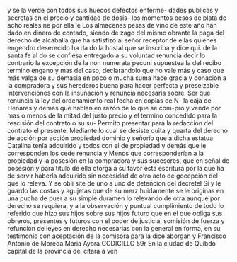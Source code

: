 y se la verde con todos sus huecos defectos enferme- dades publicas y secretas en el precio y cantidad de dosis- los momentos pesos de plata de acho reales ne por ella le
Los almacenes pesas de vino de este año han dado en dinero de contado, siendo de zago del mismo obrante la paga del derecho de alcabalía que ha satisfizo al señor receptor de ellas quienes engendro deserecido ha da
do la hostal que se inscriba y dice qui. de la santa fe al do se confiesa entregado a su voluntad renuncia decir lo contrario la excepción de la non numerata pecuni supuestea la del recibo termino engano y mas del caso, declarandolo
que no vale más y caso que más valga de su demasia en poco o mucha suma hace gracia y donación a la compradora y sus herederos buena para hacer perfecta y preseizable intervenciones con la insuñación y renuncia necesaria sobre.
Ser que renuncia la ley del ordenamiento real fecha en copias de N- la caja de Henares y demas que hablan en razón de lo que se com-pro y vende por mas o menos de la mitad del justo precio y el termino concedido para la rescisión del contrato o su su-
Permito presentar para la redacción del contrato el presente. Mediante lo cual se desiste quita y quarta del derecho de acción por acción propiedad dominio y señorío que a dicha estatua Catalina tenía adquirido y todos con el de propiedad y demás que le corresponden los cede renuncia y
Menos que corresponderían a la propiedad y la posesión en la compradora y sus sucesores, que en señal de posesión y para título de ella otorga a su favor esta escritura por la que ha de servir haberla adquirido sin necesidad de otro acto de gocepción del que lo releva. Y se obli
site de uno a uno de detencion del decretel
Sí y le guardo las costas y agujetas que de su merz huidamente se le originas en una pucha de puer a su simple duramen lo relevando de otra aunque por derecho se requiera, y a la observación y puntual cumplimiento de todo lo referido que hizo sus hijos sobre sus hijos futuro que en el que
obliga sus obreros, presentes y futuros con el poder de justicia, somisión de fuerza y refunción de leyes en derecho necesarias con la general en forma, en su testimonio con aceptación de la comisora para la dice aborgan y
Francisco Antonio de Moreda
Maria Ayora
CODICILLO 59r
En la ciudad de Quibdo
capital de la provincia del cítara a ven